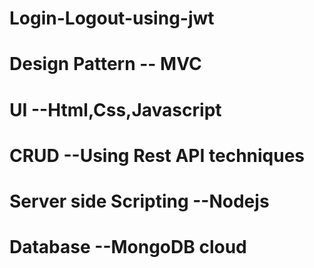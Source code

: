 # Login-Logout-using-jwt

# Design Pattern -- MVC
# UI  --Html,Css,Javascript
# CRUD  --Using Rest API techniques
# Server side Scripting --Nodejs
# Database --MongoDB cloud

